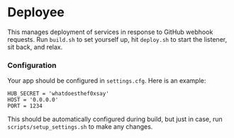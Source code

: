 Deployee
========

This manages deployment of services in response to GitHub webhook requests. Run `build.sh` to set yourself up, hit `deploy.sh` to start the listener, sit back, and relax.

### Configuration
Your app should be configured in `settings.cfg`. Here is an example:
```
HUB_SECRET = 'whatdoesthef0xsay'
HOST = '0.0.0.0'
PORT = 1234
```
This should be automatically configured during build, but just in case, run `scripts/setup_settings.sh` to make any changes.

